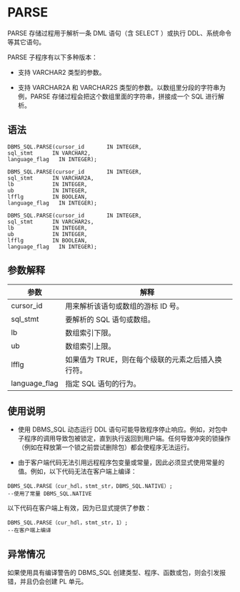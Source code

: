 PARSE 
==========================

PARSE 存储过程用于解析一条 DML 语句（含 SELECT ）或执行 DDL、系统命令等其它语句。

PARSE 子程序有以下多种版本：

* 支持 VARCHAR2 类型的参数。

  

* 支持 VARCHAR2A 和 VARCHAR2S 类型的参数。以数组里分段的字符串为例，PARSE 存储过程会把这个数组里面的字符串，拼接成一个 SQL 进行解析。

  




语法 
-----------------------

```unknow
DBMS_SQL.PARSE(cursor_id       IN INTEGER,
sql_stmt      IN VARCHAR2, 
language_flag   IN INTEGER);
```



```unknow
DBMS_SQL.PARSE(cursor_id       IN INTEGER,
sql_stmt      IN VARCHAR2A, 
lb            IN INTEGER, 
ub            IN INTEGER,
lfflg         IN BOOLEAN, 
language_flag   IN INTEGER);
```



```unknow
DBMS_SQL.PARSE(cursor_id       IN INTEGER,
sql_stmt      IN VARCHAR2s, 
lb            IN INTEGER, 
ub            IN INTEGER,
lfflg         IN BOOLEAN, 
language_flag   IN INTEGER);
```



参数解释 
-------------------------



|    **参数**     |           **解释**            |
|---------------|-----------------------------|
| cursor_id     | 用来解析该语句或数组的游标 ID 号。         |
| sql_stmt      | 要解析的 SQL 语句或数组。             |
| lb            | 数组索引下限。                     |
| ub            | 数组索引上限。                     |
| lfflg         | 如果值为 TRUE，则在每个级联的元素之后插入换行符。 |
| language_flag | 指定 SQL 语句的行为。               |



使用说明 
-------------------------

* 使用 DBMS_SQL 动态运行 DDL 语句可能导致程序停止响应。例如，对包中子程序的调用导致包被锁定，直到执行返回到用户端。任何导致冲突的锁操作（例如在释放第一个锁之前尝试删除包）都会使程序无法运行。

  

* 由于客户端代码无法引用远程程序包变量或常量，因此必须显式使用常量的值。例如，以下代码无法在客户端上编译：

  




```unknow
DBMS_SQL.PARSE（cur_hdl，stmt_str，DBMS_SQL.NATIVE）;
--使用了常量 DBMS_SQL.NATIVE
```



以下代码在客户端上有效，因为已显式提供了参数：

```unknow
DBMS_SQL.PARSE（cur_hdl，stmt_str，1）;
--在客户端上编译
```



异常情况 
-------------------------

如果使用具有编译警告的 DBMS_SQL 创建类型、程序、函数或包，则会引发报错，并且仍会创建 PL 单元。
